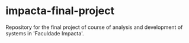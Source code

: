 # impacta-final-project
Repository for the final project of course of analysis and development of systems in 'Faculdade Impacta'.

